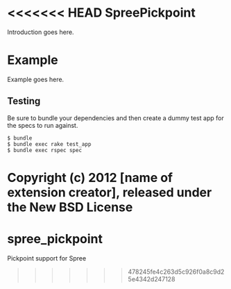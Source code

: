 <<<<<<< HEAD
SpreePickpoint
==============

Introduction goes here.


Example
=======

Example goes here.

Testing
-------

Be sure to bundle your dependencies and then create a dummy test app for the specs to run against.

    $ bundle
    $ bundle exec rake test_app
    $ bundle exec rspec spec

Copyright (c) 2012 [name of extension creator], released under the New BSD License
=======
spree_pickpoint
===============

Pickpoint support for Spree
>>>>>>> 478245fe4c263d5c926f0a8c9d25e4342d247128
